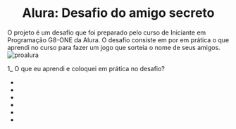 <h1 align="center"> Alura: Desafio do amigo secreto </h1>

O projeto é um desafio que foi preparado pelo curso de Iniciante em Programação G8-ONE da Alura. O desafio consiste em por em prática o que aprendi no curso  para fazer um jogo que sorteia o nome de seus amigos.
![proalura](https://github.com/user-attachments/assets/05e9b8c4-9f01-4619-85ac-4811770ce42a)

1_ O que eu aprendi e coloquei em prática no desafio?

*
*
*
*
*
*
